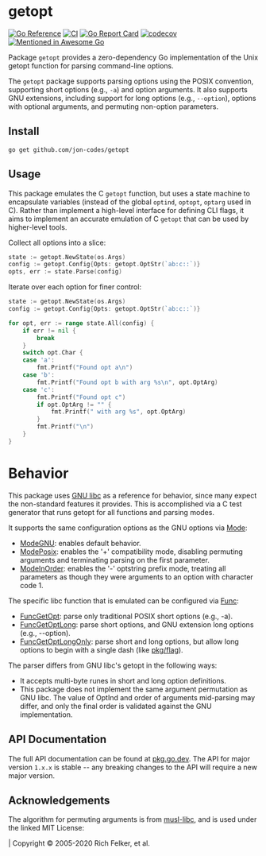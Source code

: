 # getopt
[![Go Reference](https://pkg.go.dev/badge/github.com/jon-codes/getopt.svg)](https://pkg.go.dev/github.com/jon-codes/getopt)
[![CI](https://github.com/jon-codes/getopt/actions/workflows/ci.yml/badge.svg)](https://github.com/jon-codes/getopt/actions/workflows/ci.yml)
[![Go Report Card](https://goreportcard.com/badge/github.com/jon-codes/getopt)](https://goreportcard.com/report/github.com/jon-codes/getopt)
[![codecov](https://codecov.io/github/jon-codes/getopt/graph/badge.svg?token=CF7WDJOFVY)](https://codecov.io/github/jon-codes/getopt)
[![Mentioned in Awesome Go](https://awesome.re/mentioned-badge.svg)](https://github.com/avelino/awesome-go)

Package `getopt` provides a zero-dependency Go implementation of the Unix getopt function for parsing command-line options.

The `getopt` package supports parsing options using the POSIX convention, supporting short options (e.g., `-a`) and option arguments. It also supports GNU extensions, including support for long options (e.g., `--option`), options with optional arguments, and permuting non-option parameters. 

## Install

```
go get github.com/jon-codes/getopt
```

## Usage

This package emulates the C `getopt` function, but uses a state machine to encapsulate variables (instead of the global `optind`, `optopt`, `optarg` used in C). Rather than implement a high-level interface for defining CLI flags, it aims to implement an accurate emulation of C `getopt` that can be used by higher-level tools.

Collect all options into a slice:

```go
state := getopt.NewState(os.Args)
config := getopt.Config{Opts: getopt.OptStr(`ab:c::`)}
opts, err := state.Parse(config)
```

Iterate over each option for finer control:

```go
state := getopt.NewState(os.Args)
config := getopt.Config{Opts: getopt.OptStr(`ab:c::`)}

for opt, err := range state.All(config) {
    if err != nil {
        break
    }
    switch opt.Char {
    case 'a':
        fmt.Printf("Found opt a\n")
    case 'b':
        fmt.Printf("Found opt b with arg %s\n", opt.OptArg)
    case 'c':
        fmt.Printf("Found opt c")
        if opt.OptArg != "" {
            fmt.Printf(" with arg %s", opt.OptArg)
        }
        fmt.Printf("\n")
    }
}
```
# Behavior

This package uses [GNU libc](https://www.gnu.org/software/libc/) as a reference for behavior, since many expect the
non-standard features it provides. This is accomplished via a C test generator that runs getopt for all functions and parsing modes.

It supports the same configuration options as the GNU options via [Mode](https://pkg.go.dev/github.com/jon-codes/getopt#Mode):
  - [ModeGNU](https://pkg.go.dev/github.com/jon-codes/getopt#ModeGNU): enables default behavior.
  - [ModePosix](https://pkg.go.dev/github.com/jon-codes/getopt#ModePosix): enables the '+' compatibility mode, disabling permuting arguments and terminating parsing on the first parameter.
  - [ModeInOrder](https://pkg.go.dev/github.com/jon-codes/getopt#ModeInOrder): enables the '-' optstring prefix mode, treating all parameters as though they were arguments to an option with character code 1.

The specific libc function that is emulated can be configured via [Func](https://pkg.go.dev/github.com/jon-codes/getopt#Func):
  - [FuncGetOpt](https://pkg.go.dev/github.com/jon-codes/getopt#FuncGetOpt): parse only traditional POSIX short options (e.g., -a).
  - [FuncGetOptLong](https://pkg.go.dev/github.com/jon-codes/getopt#FuncGetOptLong): parse short options, and GNU extension long options (e.g.,
    --option).
  - [FuncGetOptLongOnly](https://pkg.go.dev/github.com/jon-codes/getopt#FuncGetOptLongOnly): parse short and long options, but allow long options to begin with a single dash (like [pkg/flag](https://pkg.go.dev/flag)).

The parser differs from GNU libc's getopt in the following ways:
  - It accepts multi-byte runes in short and long option definitions.
  - This package does not implement the same argument permutation as GNU libc.
    The value of OptInd and order of arguments mid-parsing may differ, and only
    the final order is validated against the GNU implementation.

## API Documentation

The full API documentation can be found at [pkg.go.dev](https://pkg.go.dev/github.com/jon-codes/getopt). The API for major version `1.x.x` is stable -- any breaking changes to the API will require a new major version.

## Acknowledgements

The algorithm for permuting arguments is from [musl-libc](https://git.musl-libc.org/cgit/musl/tree/COPYRIGHT), and is used under the linked MIT License:

 | Copyright © 2005-2020 Rich Felker, et al.
